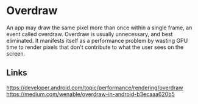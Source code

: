 # Overdraw

An app may draw the same pixel more than once within a single frame, an event called overdraw. Overdraw is usually unnecessary, and best eliminated. It manifests itself as a performance problem by wasting GPU time to render pixels that don't contribute to what the user sees on the screen.

## Links
https://developer.android.com/topic/performance/rendering/overdraw  
https://medium.com/wenable/overdraw-in-android-b3ecaaa620b5
